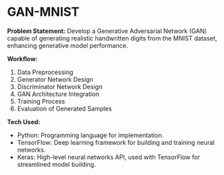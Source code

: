 # GAN-MNIST

**Problem Statement:**
Develop a Generative Adversarial Network (GAN) capable of generating realistic handwritten digits from the MNIST dataset, enhancing generative model performance.

**Workflow:**
1. Data Preprocessing
2. Generator Network Design
3. Discriminator Network Design
4. GAN Architecture Integration
5. Training Process
6. Evaluation of Generated Samples

**Tech Used:**
- Python: Programming language for implementation.
- TensorFlow: Deep learning framework for building and training neural networks.
- Keras: High-level neural networks API, used with TensorFlow for streamlined model building.

